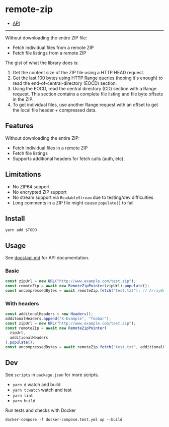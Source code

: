 # remote-zip

- [API](docs/api.md)

---

Without downloading the entire ZIP file:

- Fetch individual files from a remote ZIP
- Fetch file listings from a remote ZIP

The gist of what the library does is:

1. Get the content size of the ZIP file using a HTTP HEAD request.
2. Get the last 100 bytes using HTTP Range queries (hoping it's enough) to read the end-of-central-directory (EOCD) section.
3. Using the EOCD, read the central directory (CD) section with a Range request. This section contains a complete file listing and file byte offsets in the ZIP.
4. To get individual files, use another Range request with an offset to get the local file header + compressed data.

## Features

Without downloading the entire ZIP:

- Fetch individual files in a remote ZIP
- Fetch file listings
- Supports additional headers for fetch calls (auth, etc).

## Limitations

- No ZIP64 support
- No encrypted ZIP support
- No stream support via `ReadableStream` due to testing/dev difficulties
- Long comments in a ZIP file might cause `populate()` to fail

## Install

```
yarn add $TODO
```

## Usage

See [docs/api.md](docs/api.md) for API documentation.

### Basic

```ts
const zipUrl = new URL("http://www.example.com/test.zip");
const remoteZip = await new RemoteZipPointer(zipUrl).populate();
const uncompressedBytes = await remoteZip.fetch("test.txt"); // ArrayBuffer
```

### With headers

```ts
const additonalHeaders = new Headers();
additonalHeaders.append("X-Example", "foobar");
const zipUrl = new URL("http://www.example.com/test.zip");
const remoteZip = await new RemoteZipPointer(
  zipUrl,
  additionalHeaders
).populate();
const uncompressedBytes = await remoteZip.fetch("test.txt", additionalHeaders);
```

## Dev

See `scripts` in `package.json` for more scripts.

- `yarn d` watch and build
- `yarn t:watch` watch and test
- `yarn lint`
- `yarn build`

Run tests and checks with Docker

```
docker-compose -f docker-compose.test.yml up --build
```
